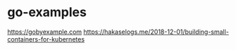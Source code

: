 # go-examples

https://gobyexample.com
https://hakaselogs.me/2018-12-01/building-small-containers-for-kubernetes

